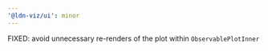 ```yaml
---
'@ldn-viz/ui': minor
---
```


FIXED: avoid unnecessary re-renders of the plot within `ObservablePlotInner`
